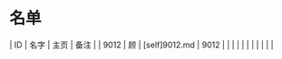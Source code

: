 
# 名单

|  ID    |  名字    |  主页    | 备注     |
| 9012 | 顾 | [self]9012.md | 9012 |
|      |      |      |      |
|      |      |      |      |


